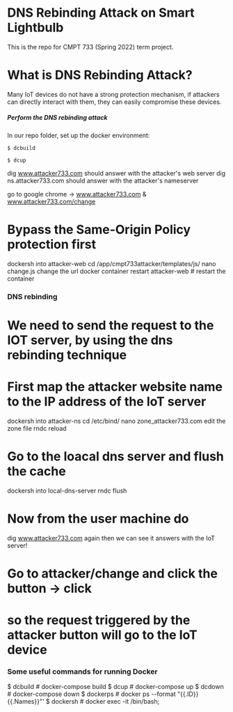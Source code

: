 # DNS Rebinding Attack on Smart Lightbulb

This is the repo for CMPT 733 (Spring 2022) term project.

# What is DNS Rebinding Attack?

Many IoT devices do not have a strong protection mechanism, if attackers can
directly interact with them, they can easily compromise these devices.


##### Perform the DNS rebinding attack #####
In our repo folder, set up the docker environment:
~~~
$ dcbuild
~~~
~~~
$ dcup
~~~

dig www.attacker733.com should answer with the attacker's web server
dig ns.attacker733.com should answer with the attacker's nameserver

go to google chrome -> www.attacker733.com & www.attacker733.com/change

# Bypass the Same-Origin Policy protection first
dockersh into attacker-web
cd /app/cmpt733attacker/templates/js/
nano change.js
change the url
docker container restart attacker-web # restart the container

### DNS rebinding
# We need to send the request to the IOT server, by using the dns rebinding technique
# First map the attacker website name to the IP address of the IoT server
dockersh into attacker-ns
cd /etc/bind/
nano zone_attacker733.com
edit the zone file
rndc reload

# Go to the loacal dns server and flush the cache
dockersh into local-dns-server
rndc flush

# Now from the user machine do
dig www.attacker733.com again then we can see it answers with the IoT server!

# Go to attacker/change and click the button -> click
# so the request triggered by the attacker button will go to the IoT device


### Some useful commands for running Docker ###
$ dcbuild # docker-compose build
$ dcup # docker-compose up
$ dcdown # docker-compose down
$ dockerps # docker ps --format "{{.ID}}  {{.Names}}"'
$ dockersh <container> # docker exec -it <container> /bin/bash;
